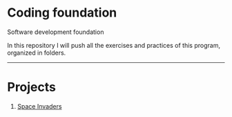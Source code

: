 # Coding foundation
Software development foundation

In this repository I will push all the exercises and practices of this program, organized in folders. 

-------------------------------------------------------------------------------------------
# Projects
1. [Space Invaders](https://github.com/noor188/Space-Invaders)


